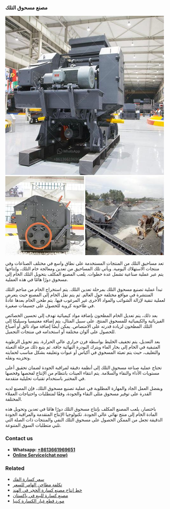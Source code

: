<h3>مصنع مسحوق التلك</h3><img src='1701853862.jpg' alt=''><p>تعد مساحيق التلك من المنتجات المستخدمة على نطاق واسع في مختلف الصناعات وفي منتجات الاستهلاك اليومية. ويأتي تلك المساحيق من تعدين ومعالجة خام التلك، وإنتاجها يتم عبر عملية صناعية تشمل عدة خطوات. يلعب المصنع المكلف بتحويل التلك الخام إلى مسحوق دورًا هامًا في هذه العملية.</p><p>تبدأ عملية تصنيع مسحوق التلك بمرحلة تعدين التلك. يتم استخراج الخام من مناجم التلك المنتشرة في مواقع مختلفة حول العالم. ثم يتم نقل الخام إلى المصنع حيث يتعرض لعملية تنقية لإزالة الشوائب والمواد الأخرى غير المرغوب فيها. يتم طحن الخام بعدها عادةً في طاحونة كروية للحصول على جسيمات صغيرة.</p><p>بعد ذلك، يتم تعديل الخام المطحون بإضافة مواد كيميائية تهدف إلى تحسين الخصائص الفيزيائية والكيميائية للمسحوق المنتج. على سبيل المثال، يتم إضافة مغنيسيا وسيليكا إلى التلك المطحون لزيادة قدرته على الامتصاص. يمكن أيضًا إضافة مواد تالق أو أصباغ للحصول على ألوان مختلفة أو استخدامه في منتجات التجميل.</p><p>بعد التعديل، يتم تجفيف الخليط بواسطة فرن حراري عالي الحرارة. يتم تحويل الرطوبة المتبقية في الخام إلى بخار الماء ويترك البودرة النهائية جافة. ثم يتبع ذلك مرحلة التعبئة والتغليف، حيث يتم تعبئة المسحوق في أكياس أو عبوات وتغليفه بشكل مناسب لحمايته وتخزينه ونقله.</p><p>تحتاج عملية صناعة مسحوق التلك إلى أنظمة دقيقة لمراقبة الجودة لضمان تحقيق أعلى مستويات الأداء والنقاء والسلامة. يتم انتقاء العينات بانتظام من الإنتاج لفحصها وفحصها في المختبر باستخدام تقنيات تحليلية متقدمة.</p><p>وبفضل العمل الجاد والمهارة المطلوبة في عملية تصنيع مسحوق التلك، فإن المصنع لديه القدرة على توفير مسحوق مثلى النقاء والجودة، وفقًا لمتطلبات واحتياجات العملاء المختلفة.</p><p>باختصار، يلعب المصنع المكلف بإنتاج مسحوق التلك دورًا هامًا في تعدين وتحويل هذه المادة الخام إلى منتج نهائي عالي الجودة. تكنولوجيا الإنتاج المتقدمة والمراقبة الجودة الدقيقة تجعل من الممكن الحصول على مسحوق التلك النقي والمنتجات ذات الصلة التي تلبي متطلبات السوق المتنوعة.</p><h3>Contact us</h3><ul><li><strong>Whatsapp:&nbsp;<a href="https://wa.me/8613661969651">+8613661969651</a></strong></li><li><a href="https://swt.shibang-china.com/?git&amp;zhl&amp;مصنع مسحوق التلك"><strong>Online Service(chat now)</strong></a></li></ul><h3>Related</h3><ul><li><a href='سعر كسارة الفك.md'>سعر كسارة الفك</a></li><li><a href='تكلفة مطاحن الهامر للسعر.md'>تكلفة مطاحن الهامر للسعر</a></li><li><a href='خط إنتاج مصنع كسارة الحجر في الهند.md'>خط إنتاج مصنع كسارة الحجر في الهند</a></li><li><a href='مصنع كسارة للبيع في باكستان.md'>مصنع كسارة للبيع في باكستان</a></li><li><a href='مورد قطع غيار الكسارة كينيا.md'>مورد قطع غيار الكسارة كينيا</a></li></ul>